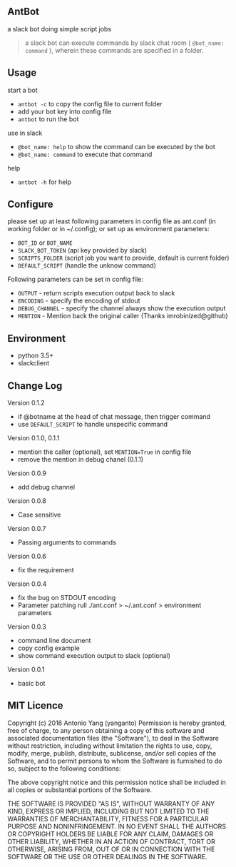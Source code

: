 AntBot
---
a slack bot doing simple script jobs
> a slack bot can execute commands by slack chat room ( `@bot_name: command` ), 
> wherein these commands are specified in a folder.



Usage
---
start a bot
- `antbot -c` to copy the config file to current folder
- add your bot key into config file
- `antbot` to run the bot  

use in slack
- `@bot_name: help` to show the command can be executed by the bot
- `@bot_name: command` to execute that command

help
- `antbot -h` for help

Configure
---
please set up at least following parameters in config file as ant.conf (in working folder or in ~/.config);
or set up as environment parameters: 
- `BOT_ID` or `BOT_NAME`
- `SLACK_BOT_TOKEN` (api key provided by slack)
- `SCRIPTS_FOLDER` (script job you want to provide, default is current folder)
- `DEFAULT_SCRIPT` (handle the unknow command)

Following parameters can be set in config file:
- `OUTPUT` - return scripts execution output back to slack
- `ENCODING` - specify the encoding of stdout
- `DEBUG_CHANNEL` - specify the channel always show the execution output
- `MENTION` - Mention back the original caller (Thanks imrobinized@github)

Environment
---
- python 3.5+
- slackclient 

Change Log
---
Version 0.1.2
- if @botname at the head of chat message, then trigger command
- use `DEFAULT_SCRIPT` to handle unspecific command

Version 0.1.0, 0.1.1
- mention the caller (optional), set `MENTION=True` in config file
- remove the mention in debug chanel (0.1.1)

Version 0.0.9
- add debug channel

Version 0.0.8
- Case sensitive 

Version 0.0.7
- Passing arguments to commands

Version 0.0.6
- fix the requirement

Version 0.0.4
- fix the bug on STDOUT encoding
- Parameter patching rull ./ant.conf > ~/.ant.conf > environment parameters

Version 0.0.3
- command line document
- copy config example
- show command execution output to slack (optional)

Version 0.0.1
- basic bot


MIT Licence
---
Copyright (c) 2016 Antonio Yang (yanganto) Permission is hereby granted, free of charge, to any person obtaining a copy of this software and associated documentation files (the "Software"), to deal in the Software without restriction, including without limitation the rights to use, copy, modify, merge, publish, distribute, sublicense, and/or sell copies of the Software, and to permit persons to whom the Software is furnished to do so, subject to the following conditions:

The above copyright notice and this permission notice shall be included in all copies or substantial portions of the Software.

THE SOFTWARE IS PROVIDED "AS IS", WITHOUT WARRANTY OF ANY KIND, EXPRESS OR IMPLIED, INCLUDING BUT NOT LIMITED TO THE WARRANTIES OF MERCHANTABILITY, FITNESS FOR A PARTICULAR PURPOSE AND NONINFRINGEMENT. IN NO EVENT SHALL THE AUTHORS OR COPYRIGHT HOLDERS BE LIABLE FOR ANY CLAIM, DAMAGES OR OTHER LIABILITY, WHETHER IN AN ACTION OF CONTRACT, TORT OR OTHERWISE, ARISING FROM, OUT OF OR IN CONNECTION WITH THE SOFTWARE OR THE USE OR OTHER DEALINGS IN THE SOFTWARE.
